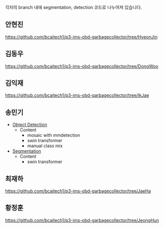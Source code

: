 각자의 branch 내에 segmentation, detection 코드로 나누어져 있습니다.


## 안현진
https://github.com/bcaitech1/p3-ims-obd-garbagecollector/tree/HyeonJin

## 김동우
https://github.com/bcaitech1/p3-ims-obd-garbagecollector/tree/DongWoo

## 김익재
https://github.com/bcaitech1/p3-ims-obd-garbagecollector/tree/IkJae

## 송민기
- [Object Detection](https://github.com/bcaitech1/p3-ims-obd-garbagecollector/tree/MinKi/object_detection)
  - Content
    - mosaic with mmdetection
    - swin transformer
    - manual class mix
- [Segmentation](https://github.com/bcaitech1/p3-ims-obd-garbagecollector/tree/MinKi/segmentation)
  - Content
    - swin transformer   

## 최재하
https://github.com/bcaitech1/p3-ims-obd-garbagecollector/tree/JaeHa

## 황정훈
https://github.com/bcaitech1/p3-ims-obd-garbagecollector/tree/JeongHun
